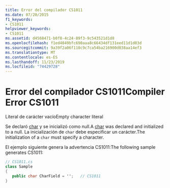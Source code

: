 ```yaml
---
title: Error del compilador CS1011
ms.date: 07/20/2015
f1_keywords:
- CS1011
helpviewer_keywords:
- CS1011
ms.assetid: d4568471-b0f8-4c24-89f3-9c543521d1d8
ms.openlocfilehash: f1ed4849bfc690aaa8c66434df131eed11d1d03d
ms.sourcegitcommit: 9a39f2a06f110c9c7ca54ba216900d038aa14ef3
ms.translationtype: MT
ms.contentlocale: es-ES
ms.lasthandoff: 11/23/2019
ms.locfileid: "74429728"
---
```

# <a name="compiler-error-cs1011"></a><span data-ttu-id="963a1-102">Error del compilador CS1011</span><span class="sxs-lookup"><span data-stu-id="963a1-102">Compiler Error CS1011</span></span>
<span data-ttu-id="963a1-103">Literal de carácter vacío</span><span class="sxs-lookup"><span data-stu-id="963a1-103">Empty character literal</span></span>  
  
 <span data-ttu-id="963a1-104">Se declaró [char](../language-reference/builtin-types/char.md) y se inicializó como null.</span><span class="sxs-lookup"><span data-stu-id="963a1-104">A [char](../language-reference/builtin-types/char.md) was declared and initialized to a null.</span></span> <span data-ttu-id="963a1-105">La inicialización de `char` debe especificar un carácter.</span><span class="sxs-lookup"><span data-stu-id="963a1-105">The initialization of a `char` must specify a character.</span></span>  
  
 <span data-ttu-id="963a1-106">El ejemplo siguiente genera la advertencia CS1011:</span><span class="sxs-lookup"><span data-stu-id="963a1-106">The following sample generates CS1011:</span></span>  
  
```csharp  
// CS1011.cs  
class Sample  
{  
   public char CharField = '';   // CS1011  
}  
```
